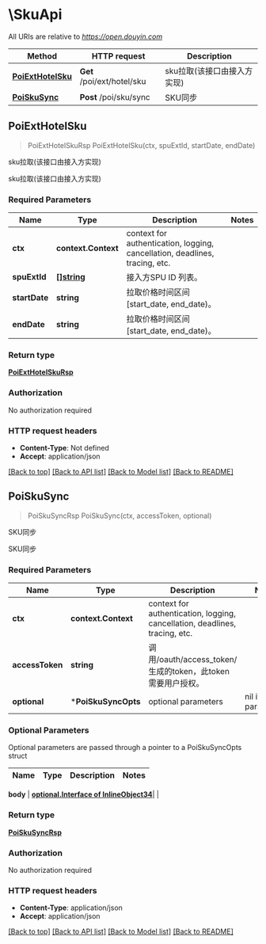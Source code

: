 # \SkuApi

All URIs are relative to *https://open.douyin.com*

Method | HTTP request | Description
------------- | ------------- | -------------
[**PoiExtHotelSku**](SkuApi.md#PoiExtHotelSku) | **Get** /poi/ext/hotel/sku | sku拉取(该接口由接入方实现)
[**PoiSkuSync**](SkuApi.md#PoiSkuSync) | **Post** /poi/sku/sync | SKU同步



## PoiExtHotelSku

> PoiExtHotelSkuRsp PoiExtHotelSku(ctx, spuExtId, startDate, endDate)

sku拉取(该接口由接入方实现)

sku拉取(该接口由接入方实现)

### Required Parameters


Name | Type | Description  | Notes
------------- | ------------- | ------------- | -------------
**ctx** | **context.Context** | context for authentication, logging, cancellation, deadlines, tracing, etc.
**spuExtId** | [**[]string**](string.md)| 接入方SPU ID 列表。 | 
**startDate** | **string**| 拉取价格时间区间[start_date, end_date)。 | 
**endDate** | **string**| 拉取价格时间区间[start_date, end_date)。 | 

### Return type

[**PoiExtHotelSkuRsp**](PoiExtHotelSkuRsp.md)

### Authorization

No authorization required

### HTTP request headers

- **Content-Type**: Not defined
- **Accept**: application/json

[[Back to top]](#) [[Back to API list]](../README.md#documentation-for-api-endpoints)
[[Back to Model list]](../README.md#documentation-for-models)
[[Back to README]](../README.md)


## PoiSkuSync

> PoiSkuSyncRsp PoiSkuSync(ctx, accessToken, optional)

SKU同步

SKU同步

### Required Parameters


Name | Type | Description  | Notes
------------- | ------------- | ------------- | -------------
**ctx** | **context.Context** | context for authentication, logging, cancellation, deadlines, tracing, etc.
**accessToken** | **string**| 调用/oauth/access_token/生成的token，此token需要用户授权。 | 
 **optional** | ***PoiSkuSyncOpts** | optional parameters | nil if no parameters

### Optional Parameters

Optional parameters are passed through a pointer to a PoiSkuSyncOpts struct


Name | Type | Description  | Notes
------------- | ------------- | ------------- | -------------

 **body** | [**optional.Interface of InlineObject34**](InlineObject34.md)|  | 

### Return type

[**PoiSkuSyncRsp**](PoiSkuSyncRsp.md)

### Authorization

No authorization required

### HTTP request headers

- **Content-Type**: application/json
- **Accept**: application/json

[[Back to top]](#) [[Back to API list]](../README.md#documentation-for-api-endpoints)
[[Back to Model list]](../README.md#documentation-for-models)
[[Back to README]](../README.md)

